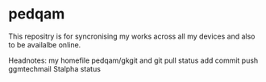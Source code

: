 # pedqam
This repositry is for syncronising my works across all my devices and also to be availalbe online.

Headnotes:
my homefile pedqam/gkgit and git pull status add commit push ggmtechmail  Stalpha status
